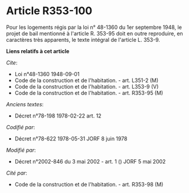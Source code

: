 # Article R353-100

Pour les logements régis par la loi n° 48-1360 du 1er septembre 1948, le projet de bail mentionné à l'article R. 353-95 doit
en outre reproduire, en caractères très apparents, le texte intégral de l'article L. 353-9.

**Liens relatifs à cet article**

_Cite_:

  - Loi n°48-1360 1948-09-01
  - Code de la construction et de l'habitation. - art. L351-2 (M)
  - Code de la construction et de l'habitation. - art. L353-9 (V)
  - Code de la construction et de l'habitation. - art. R353-95 (M)

_Anciens textes_:

  - Décret n°78-198 1978-02-22 art. 12

_Codifié par_:

  - Décret n°78-622 1978-05-31 JORF 8 juin 1978

_Modifié par_:

  - Décret n°2002-846 du 3 mai 2002 - art. 1 () JORF 5 mai 2002

_Cité par_:

  - Code de la construction et de l'habitation. - art. R353-98 (M)
